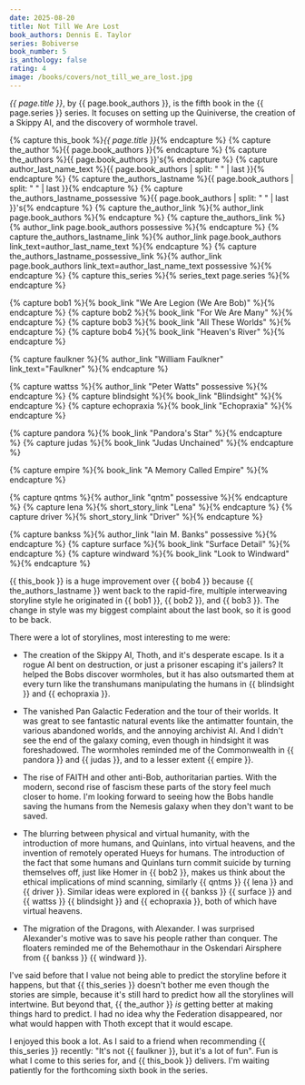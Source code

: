 ```yaml
---
date: 2025-08-20
title: Not Till We Are Lost
book_authors: Dennis E. Taylor
series: Bobiverse
book_number: 5
is_anthology: false
rating: 4
image: /books/covers/not_till_we_are_lost.jpg
---
```


<cite class="book-title">{{ page.title }}</cite>, by <span
class="author-name">{{ page.book_authors }}</span>, is the fifth book in the
<span class="book-series">{{ page.series }}</span> series. It focuses on
setting up the Quiniverse, the creation of a Skippy AI, and the discovery of
wormhole travel.

{% capture this_book %}<cite class="book-title">{{ page.title }}</cite>{% endcapture %}
{% capture the_author %}<span class="author-name">{{ page.book_authors }}</span>{% endcapture %}
{% capture the_authors %}<span class="author-name">{{ page.book_authors }}</span>'s{% endcapture %}
{% capture author_last_name_text %}{{ page.book_authors | split: " " | last }}{% endcapture %}
{% capture the_authors_lastname %}<span class="author-name">{{ page.book_authors | split: " " | last }}</span>{% endcapture %}
{% capture the_authors_lastname_possessive %}<span class="author-name">{{ page.book_authors | split: " " | last }}</span>'s{% endcapture %}
{% capture the_author_link %}{% author_link page.book_authors %}{% endcapture %}
{% capture the_authors_link %}{% author_link page.book_authors possessive %}{% endcapture %}
{% capture the_authors_lastname_link %}{% author_link page.book_authors link_text=author_last_name_text %}{% endcapture %}
{% capture the_authors_lastname_possessive_link %}{% author_link page.book_authors link_text=author_last_name_text possessive %}{% endcapture %}
{% capture this_series %}{% series_text page.series %}{% endcapture %}

{% capture bob1 %}{% book_link "We Are Legion (We Are Bob)" %}{% endcapture %}
{% capture bob2 %}{% book_link "For We Are Many" %}{% endcapture %}
{% capture bob3 %}{% book_link "All These Worlds" %}{% endcapture %}
{% capture bob4 %}{% book_link "Heaven's River" %}{% endcapture %}

{% capture faulkner %}{% author_link "William Faulkner" link_text="Faulkner" %}{% endcapture %}

{% capture wattss %}{% author_link "Peter Watts" possessive %}{% endcapture %}
{% capture blindsight %}{% book_link "Blindsight" %}{% endcapture %}
{% capture echopraxia %}{% book_link "Echopraxia" %}{% endcapture %}

{% capture pandora %}{% book_link "Pandora's Star" %}{% endcapture %}
{% capture judas %}{% book_link "Judas Unchained" %}{% endcapture %}

{% capture empire %}{% book_link "A Memory Called Empire" %}{% endcapture %}

{% capture qntms %}{% author_link "qntm" possessive %}{% endcapture %}
{% capture lena %}{% short_story_link "Lena" %}{% endcapture %}
{% capture driver %}{% short_story_link "Driver" %}{% endcapture %}

{% capture bankss %}{% author_link "Iain M. Banks" possessive %}{% endcapture %}
{% capture surface %}{% book_link "Surface Detail" %}{% endcapture %}
{% capture windward %}{% book_link "Look to Windward" %}{% endcapture %}

{{ this_book }} is a huge improvement over {{ bob4 }} because {{
the_authors_lastname }} went back to the rapid-fire, multiple  interweaving
storyline style he originated in {{ bob1 }}, {{ bob2 }}, and {{ bob3 }}. The
change in style was my biggest complaint about the last book, so it is good to
be back.

There were a lot of storylines, most interesting to me were:

- The creation of the Skippy AI, Thoth, and it's desperate escape. Is it a
  rogue AI bent on destruction, or just a prisoner escaping it's jailers? It
  helped the Bobs discover wormholes, but it has also outsmarted them at every
  turn like the transhumans manipulating the humans in {{ blindsight }} and {{
  echopraxia }}.

- The vanished Pan Galactic Federation and the tour of their worlds. It was
  great to see fantastic natural events like the antimatter fountain, the
  various abandoned worlds, and the annoying archivist AI. And I didn't see
  the end of the galaxy coming, even though in hindsight it was foreshadowed.
  The wormholes reminded me of the Commonwealth in {{ pandora }} and {{ judas
  }}, and to a lesser extent {{ empire }}.

- The rise of FAITH and other anti-Bob, authoritarian parties. With the
  modern, second rise of fascism these parts of the story feel much closer to
  home. I'm looking forward to seeing how the Bobs handle saving the humans
  from the Nemesis galaxy when they don't want to be saved.

- The blurring between physical and virtual humanity, with the introduction of
  more humans, and Quinlans, into virtual heavens, and the invention of remotely
  operated Hueys for humans. The introduction of the fact that some humans and
  Quinlans turn commit suicide by turning themselves off, just like Homer in
  {{ bob2 }}, makes us think about the ethical implications of mind scanning,
  similarly {{ qntms }} {{ lena }} and {{ driver }}. Similar ideas were
  explored in {{ bankss }} {{ surface }} and {{ wattss }} {{ blindsight }} and
  {{ echopraxia }}, both of which have virtual heavens.

- The migration of the Dragons, with Alexander. I was surprised Alexander's
  motive was to save his people rather than conquer. The floaters reminded me
  of the Behemothaur in the Oskendari Airsphere	from {{ bankss }} {{ windward
  }}.

I've said before that I value not being able to predict the storyline before
it happens, but that {{ this_series }} doesn't bother me even though the
stories are simple, because it's still hard to predict how all the storylines
will intertwine. But beyond that, {{ the_author }} _is_ getting better at
making things hard to predict. I had no idea why the Federation disappeared,
nor what would happen with Thoth except that it would escape.

I enjoyed this book a lot. As I said to a friend when recommending {{
this_series }} recently: "It's not {{ faulkner }}, but it's a lot of fun". Fun
is what I come to this series for, and {{ this_book }} delivers. I'm waiting
patiently for the forthcoming sixth book in the series.
